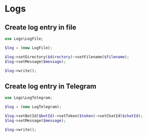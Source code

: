# Logs

## Create log entry in file

```php
use Logs\LogFile;

$log = (new LogFile);

$log->setDirectory($directory)->setFilename($filename);
$log->setMessage($message);

$log->write();
```

## Create log entry in Telegram

```php
use Logs\LogTelegram;

$log = (new LogTelegram);

$log->setBotId($botId)->setToken($token)->setChatId($chatId);
$log->setMessage($message);

$log->write();
```
